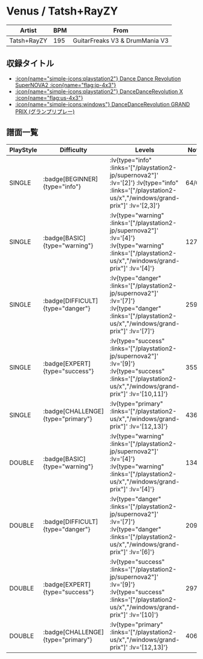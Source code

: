 # Venus / Tatsh+RayZY

|Artist|BPM|From|
|------|---|----|
|Tatsh+RayZY|195|GuitarFreaks V3 & DrumMania V3|

## 収録タイトル

- [ :icon{name="simple-icons:playstation2"} Dance Dance Revolution SuperNOVA2 :icon{name="flag:jp-4x3"} ](/playstation2-jp/supernova2)
- [ :icon{name="simple-icons:playstation2"} DanceDanceRevolution X :icon{name="flag:us-4x3"} ](/playstation2-us/x)
- [ :icon{name="simple-icons:windows"} DanceDanceRevolution GRAND PRIX (グランプリプレー)](/windows/grand-prix)

## 譜面一覧

|PlayStyle|Difficulty|Levels|Notes|Movie|
|---------|----------|------|-----|-----|
|SINGLE| :badge[BEGINNER]{type="info"} | :lv{type="info" :links='["/playstation2-jp/supernova2"]' :lv='[2]'}  :lv{type="info" :links='["/playstation2-us/x","/windows/grand-prix"]' :lv='[2,3]'} |64/0||
|SINGLE| :badge[BASIC]{type="warning"} | :lv{type="warning" :links='["/playstation2-jp/supernova2"]' :lv='[4]'}  :lv{type="warning" :links='["/playstation2-us/x","/windows/grand-prix"]' :lv='[4]'} |127/14||
|SINGLE| :badge[DIFFICULT]{type="danger"} | :lv{type="danger" :links='["/playstation2-jp/supernova2"]' :lv='[7]'}  :lv{type="danger" :links='["/playstation2-us/x","/windows/grand-prix"]' :lv='[7]'} |259/10||
|SINGLE| :badge[EXPERT]{type="success"} | :lv{type="success" :links='["/playstation2-jp/supernova2"]' :lv='[9]'}  :lv{type="success" :links='["/playstation2-us/x","/windows/grand-prix"]' :lv='[10,11]'} |355/22||
|SINGLE| :badge[CHALLENGE]{type="primary"} | :lv{type="primary" :links='["/playstation2-us/x","/windows/grand-prix"]' :lv='[12,13]'} |436/20||
|DOUBLE| :badge[BASIC]{type="warning"} | :lv{type="warning" :links='["/playstation2-jp/supernova2"]' :lv='[4]'}  :lv{type="warning" :links='["/playstation2-us/x","/windows/grand-prix"]' :lv='[4]'} |134/11||
|DOUBLE| :badge[DIFFICULT]{type="danger"} | :lv{type="danger" :links='["/playstation2-jp/supernova2"]' :lv='[7]'}  :lv{type="danger" :links='["/playstation2-us/x","/windows/grand-prix"]' :lv='[6]'} |209/13||
|DOUBLE| :badge[EXPERT]{type="success"} | :lv{type="success" :links='["/playstation2-jp/supernova2"]' :lv='[9]'}  :lv{type="success" :links='["/playstation2-us/x","/windows/grand-prix"]' :lv='[10]'} |297/30||
|DOUBLE| :badge[CHALLENGE]{type="primary"} | :lv{type="primary" :links='["/playstation2-us/x","/windows/grand-prix"]' :lv='[12,13]'} |406/20||
